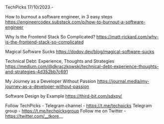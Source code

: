 TechPicks 17/10/2023 -

How to burnout a software engineer, in 3 easy steps
https://engineercodex.substack.com/p/how-to-burnout-a-software-engineer

Why Is the Frontend Stack So Complicated?
https://matt-rickard.com/why-is-the-frontend-stack-so-complicated

Magical Software Sucks
https://dodov.dev/blog/magical-software-sucks

Technical Debt: Experience, Thoughts and Strategies
https://medium.com/@dkraczkowski/technical-debt-experience-thoughts-and-strategies-4d352bb7c691

My Journey as a Developer Without Passion
https://journal.media/my-journey-as-a-developer-without-passion

Software Design by Example
https://third-bit.com/sdxpy/

Follow TechPicks -
Telegram channel - https://t.me/techpicks
Telegram group - https://t.me/techpicksgroup
Follow me on Twitter - https://twitter.com/__tkore__